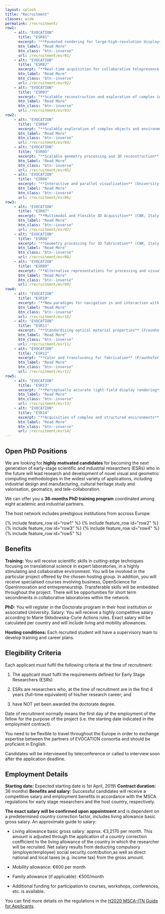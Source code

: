 ```yaml
---
layout: splash
title: "Recruitment"
classes: wide
permalink: /recruitment/
row1:
    - alt: "EVOCATION"
      title: "ESR01"
      excerpt: "**Foveated rendering for large-high-resolution displays** (University of Rostock, Germany)"
      btn_label: "Read More"
      btn_class: "btn--inverse"
      url: /recruitment/esr01/
    - alt: "EVOCATION"
      title: "ESR02"
      excerpt: "**Real-time acquisition for collaborative telepresence on LHDs** (University of Rostock, Germany)"
      btn_label: "Read More"
      btn_class: "btn--inverse"
      url: /recruitment/esr02/
    - alt: "EVOCATION"
      title: "ESR03"
      excerpt: "**Scalable reconstruction and exploration of complex indoor environments** (CRS4, Italy)"
      btn_label: "Read More"
      btn_class: "btn--inverse"
      url: /recruitment/esr03/
row2:
    - alt: "EVOCATION"
      title: "ESR04"
      excerpt: "**Scalable exploration of complex objects and environments beyond plain visual replication** (CRS4, Italy)"
      btn_label: "Read More"
      btn_class: "btn--inverse"
      url: /recruitment/esr04/
    - alt: "EVOCATION"
      title: "ESR05"
      excerpt: "**Scalable geometry processing and 3D reconstruction** (University of Zurich, Switzerland)"
      btn_label: "Read More"
      btn_class: "btn--inverse"
      url: /recruitment/esr05/
    - alt: "EVOCATION"
      title: "ESR06"
      excerpt: "**Interactive and parallel visualization** (University of Zurich, Switzerland)"
      btn_label: "Read More"
      btn_class: "btn--inverse"
      url: /recruitment/esr06/
row3:
    - alt: "EVOCATION"
      title: "ESR07"
      excerpt: "**Multimodal and Flexible 3D Acquisition** (CNR, Italy)"
      btn_label: "Read More"
      btn_class: "btn--inverse"
      url: /recruitment/esr07/
    - alt: "EVOCATION"
      title: "ESR08"
      excerpt: "**Geometry processing for 3D fabrication** (CNR, Italy)"
      btn_label: "Read More"
      btn_class: "btn--inverse"
      url: /recruitment/esr08/
    - alt: "EVOCATION"
      title: "ESR09"
      excerpt: "**Alternative representations for processing and visualizing large captured data sets** (TU Wien, Austria)"
      btn_label: "Read More"
      btn_class: "btn--inverse"
      url: /recruitment/esr09/      
row4:
    - alt: "EVOCATION"
      title: "ESR10"
      excerpt: "**New paradigms for navigation in and interaction with large captured data sets** (TU Wien, Austria)"
      btn_label: "Read More"
      btn_class: "btn--inverse"
      url: /recruitment/esr10/
    - alt: "EVOCATION"
      title: "ESR11"
      excerpt: "**Standardizing optical material properties** (Fraunhofer IGD, Germany)"
      btn_label: "Read More"
      btn_class: "btn--inverse"
      url: /recruitment/esr11/
    - alt: "EVOCATION"
      title: "ESR12"
      excerpt: "**Color and translucency for fabrication** (Fraunhofer IGD, Germany)"
      btn_label: "Read More"
      btn_class: "btn--inverse"
      url: /recruitment/esr12/
row5:
    - alt: "EVOCATION"
      title: "ESR13"
      excerpt: "**Perceptually accurate light-field display rendering** (Holografika, Hungary)"
      btn_label: "Read More"
      btn_class: "btn--inverse"
      url: /recruitment/esr13/
    - alt: "EVOCATION"
      title: "ESR14"
      excerpt: "**Acquisition of complex and structured environments** (Gexcel, Italy)"
      btn_label: "Read More"
      btn_class: "btn--inverse"
      url: /recruitment/esr14/
---
```

## Open PhD Positions

We are looking for **highly motivated candidates** for becoming the next generation of early-stage scientific and industrial researchers (ESRs) who in the future will lead research and development of novel visual and geometric computing methodologies in the widest variety of applications, including industrial design and manufacturing, cultural heritage study and valorisation, geomatics, and tele-collaboration.

We can offer you a **36-months PhD training program** coordinated among eight academic and industrial partners.

The host network includes prestigious institutions from accross Europe:

{% include feature_row id="row1" %}
{% include feature_row id="row2" %}
{% include feature_row id="row3" %}
{% include feature_row id="row4" %}
{% include feature_row id="row5" %}

## Benefits

**Training:** You will receive scientific skills in cutting-edge techniques focusing on translational science in expert laboratories, in a highly stimulating and collaborative environment. You will be involved in the particular project offered by the chosen hosting group. In addition, you will receive specialised courses involving business, OpenScience for OpenInnovation and entrepreneurship.  Transferable skills will be embedded throughout the project. There will be opportunities for short term secondments in collaborative laboratories within the network.

**PhD:** You will register in the Doctorate program in their host institution or associated University.
Salary: You will receive a highly competitive salary according to Marie Skłodowska-Curie Actions rules. Exact salary will be calculated per country and will include living and mobility allowances.

**Hosting conditions:** Each recruited student will have a supervisory team to develop training and career plans.

## Elegibility Criteria

Each applicant must fulfil the following criteria at the time of recruitment:

1. The applicant must fulfil the requirements defined for Early Stage Researchers (ESRs)

2. ESRs are researchers who, at the time of recruitment are in the first 4 years (full-time equivalent) of his/her research career; and

3. have NOT yet been awarded the doctorate degree.

Date of recruitment normally means the first day of the employment of the fellow for the purpose of the project  (i.e. the starting date indicated in the employment contract).

You need to be flexible to travel throughout the Europe in order to exchange expertise between the partners of EVOCATION consortia and should be proficient in English.

Candidates will be interviewed by teleconference or called to interview soon after the application deadline.

## Employment Details

**Starting date:** Expected starting date is 1st April, 2019\\
**Contract duration:** 36 months\\
**Benefits and salary:** Successful candidates will receive a competitive salary and employment benefits in accordance with the MSCA regulations for early stage researchers and the host country, respectively.

**The exact salary will be confirmed upon appointment** and is dependent on a predetermined country correction factor, includes living allowance basic gross salary. An approximate guide to salary:

* Living allowance basic gross salary: approx. €3,2170 per month. This amount is adjusted through the application of a country correction coefficient to the living allowance of the country in which the researcher will be recruited.  Net salary results from deducting compulsory (employer/employee) social security contribution,as well as direct national and local taxes (e.g. income tax) from the gross amount.

* Mobility allowance: €600 per month

* Family allowance (if applicable): €500/month

* Additional funding for participation to courses, workshops, conferences, etc. is available.

You can find more details on the regulations in the [H2020 MSCA-ITN Guide for Applicants](/assets/documents/h2020-guide-appl-msca-itn_en.pdf).
